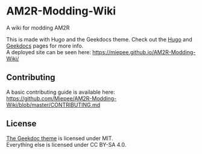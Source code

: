 # AM2R-Modding-Wiki
A wiki for modding AM2R

This is made with Hugo and the Geekdocs theme. Check out the [Hugo](https://gohugo.io/content-management/organization/) and [Geekdocs](https://geekdocs.de/features/) pages for more info.  
A deployed site can be seen here: https://miepee.github.io/AM2R-Modding-Wiki/

## Contributing
A basic contributing guide is available here:  
https://github.com/Miepee/AM2R-Modding-Wiki/blob/master/CONTRIBUTING.md

## License
[The Geekdoc theme](https://github.com/Miepee/AM2R-Modding-Wiki/tree/master/themes/hugo-geekdoc) is licensed under MIT.  
Everything else is licensed under CC BY-SA 4.0.
